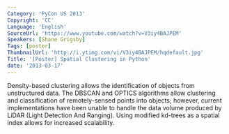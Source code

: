 ```yaml
---
Category: 'PyCon US 2013'
Copyright: 'CC'
Language: 'English'
SourceUrl: 'https://www.youtube.com/watch?v=V3iy4BAJPEM'
Speakers: [Shane Grigsby]
Tags: [poster]
ThumbnailUrl: 'http://i.ytimg.com/vi/V3iy4BAJPEM/hqdefault.jpg'
Title: '[Poster] Spatial Clustering in Python'
date: '2013-03-17'
---
```

Density-based clustering allows the identification of objects from unstructured data. The DBSCAN and OPTICS algorithms allow clustering and classification of remotely-sensed points into objects; however, current implementations have been unable to handle the data volume produced by LiDAR (Light Detection And Ranging). Using modified kd-trees as a spatial index allows for increased scalability.
